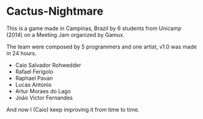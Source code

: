 # Cactus-Nightmare
This is a game made in Campinas, Brazil by 6 students from Unicamp (2014) on a Meeting Jam organized by Gamux.

The team were composed by 5 programmers and one artist, v1.0 was made in 24 hours.

- Caio Salvador Rohwedder
- Rafael Ferigolo
- Raphael Pavan
- Lucas Antonio
- Artur Moraes do Lago
- João Victor Fernandes

And now I (Caio) keep improving it from time to time.
